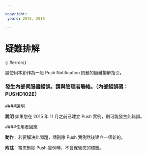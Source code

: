 ```yaml
---

copyright:
 years: 2015, 2016

---
```


# 疑難排解
{: #errors}

請使用本節作為一般 Push Notification 問題的疑難排解指引。


### 發生內部伺服器錯誤。請與管理者聯絡。（內部錯誤碼：PUSHD102E）

####說明

**說明** 如果您在 2015 年 11 月之前已建立 Push 實例，則可能發生此錯誤。  

####使用者回應

**動作**：若要解決此問題，請刪除 Push 實例然後建立一個新的。

**附註**：當您刪除 Push 實例時，不會保留您的標籤。

